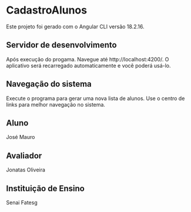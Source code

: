 # CadastroAlunos

Este projeto foi gerado com o Angular CLI versão 18.2.16.

## Servidor de desenvolvimento

Após execução do progama. Navegue até http://localhost:4200/. O aplicativo será recarregado automaticamente e você poderá usá-lo.

## Navegação do sistema

Execute o programa para gerar uma nova lista de alunos. Use o centro de links para melhor navegação no sistema.


## Aluno

José Mauro

## Avaliador
Jonatas Oliveira

## Instituição de Ensino
Senai Fatesg

